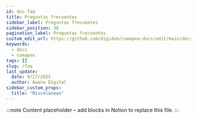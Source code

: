 ```yaml
---
id: doc-faq
title: Preguntas frecuentes
sidebar_label: Preguntas frecuentes
sidebar_position: 38
pagination_label: Preguntas frecuentes
custom_edit_url: https://github.com/digidem/comapeo-docs/edit/main/docs/faq.md
keywords:
  - docs
  - comapeo
tags: []
slug: /faq
last_update:
  date: 9/27/2025
  author: Awana Digital
sidebar_custom_props:
  title: "Misceláneas"
---
```


<!-- Placeholder content generated automatically because the Notion page is missing a Website Block. -->

:::note
Content placeholder – add blocks in Notion to replace this file.
:::
